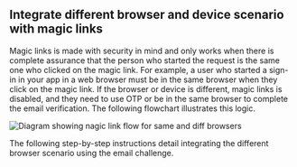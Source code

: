## Integrate different browser and device scenario with magic links

Magic links is made with security in mind and only works when there is complete assurance that the person who started the request is the same one who clicked on the magic link. For example, a user who started a sign-in in your app in a web browser must be in the same browser when they click on the magic link. If the browser or device is different, magic links is disabled, and they need to use OTP or be in the same browser to complete the email verification. The following flowchart illustrates this logic.

<div class="common-image-format">

![Diagram showing nagic link flow for same and diff browsers](/img/authenticators/authenticators-email-magic-link-flowchart.png)

</div>

The following step-by-step instructions detail integrating the different browser scenario using the email challenge.

</br>

